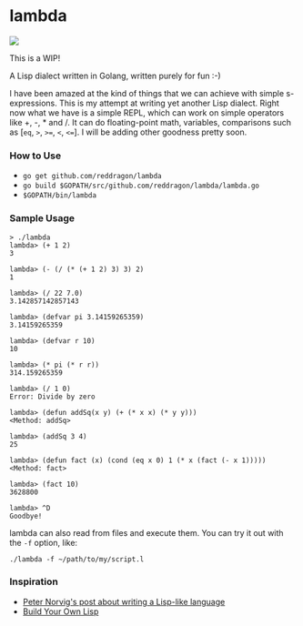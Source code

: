 # lambda
<img src="https://travis-ci.org/reddragon/lambda.svg?branch=master"/>

This is a WIP!

A Lisp dialect written in Golang, written purely for fun :-) 

I have been amazed at the kind of things that we can achieve with simple s-expressions. This is my attempt at writing yet
another Lisp dialect. Right now what we have is a simple REPL, which can work on simple operators like +, -, * and /. It can do floating-point math, variables, comparisons such as [`eq`, `>`, `>=`, `<`, `<=`]. I will be adding other goodness pretty soon.

### How to Use
* `go get github.com/reddragon/lambda`
* `go build $GOPATH/src/github.com/reddragon/lambda/lambda.go`
* `$GOPATH/bin/lambda`

### Sample Usage
```
> ./lambda
lambda> (+ 1 2)
3

lambda> (- (/ (* (+ 1 2) 3) 3) 2)
1

lambda> (/ 22 7.0)
3.142857142857143

lambda> (defvar pi 3.14159265359)
3.14159265359

lambda> (defvar r 10)
10

lambda> (* pi (* r r))
314.159265359

lambda> (/ 1 0)
Error: Divide by zero

lambda> (defun addSq(x y) (+ (* x x) (* y y)))
<Method: addSq>

lambda> (addSq 3 4)
25

lambda> (defun fact (x) (cond (eq x 0) 1 (* x (fact (- x 1)))))
<Method: fact>

lambda> (fact 10)
3628800

lambda> ^D
Goodbye!
```
lambda can also read from files and execute them. You can try it out with the `-f` option, like:

```
./lambda -f ~/path/to/my/script.l
```

### Inspiration
* [Peter Norvig's post about writing a Lisp-like language](http://norvig.com/lispy.html)
* [Build Your Own Lisp](http://www.buildyourownlisp.com/)
